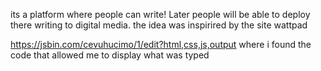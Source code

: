 its a platform where people can write! Later people will be able to deploy there writing to digital media. the idea was inspirired by the site wattpad

https://jsbin.com/cevuhucimo/1/edit?html,css,js,output
where i found the code that allowed me to display what was typed
